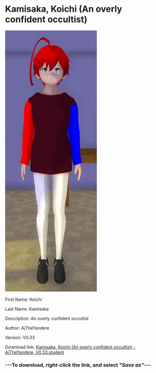 # Kamisaka, Koichi (An overly confident occultist)

<img src = "https://raw.githubusercontent.com/Arbiter1223/Daigaku-Gurashi-Custom-Students/master/Students/Files/Kamisaka%2C%20Koichi%20(An%20overly%20confident%20occultist).png">

First Name: Koichi

Last Name: Kamisaka

Description: An overly confident occultist

Author: AjTheYandere

Version: V0.33

Download link: <a href="https://raw.githubusercontent.com/Arbiter1223/Daigaku-Gurashi-Custom-Students/master/Students/Files/Kamisaka%2C%20Koichi%20(An%20overly%20confident%20occultist)%20-%20AjTheYandere%2C%20V0.33.student">Kamisaka, Koichi (An overly confident occultist) - AjTheYandere, V0.33.student</a>

### ---**To download, _right-click_ the link, and select _"Save as"_**---

